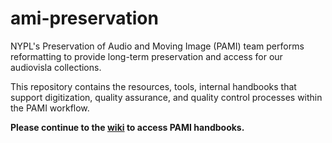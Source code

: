 # ami-preservation
NYPL's Preservation of Audio and Moving Image (PAMI) team performs reformatting to provide long-term preservation and access for our audiovisla collections. 

This repository contains the resources, tools, internal handbooks that support digitization, quality assurance, and quality control processes within the PAMI workflow.

**Please continue to the [wiki](https://github.com/NYPL/ami-handbooks/wiki) to access PAMI handbooks.**


